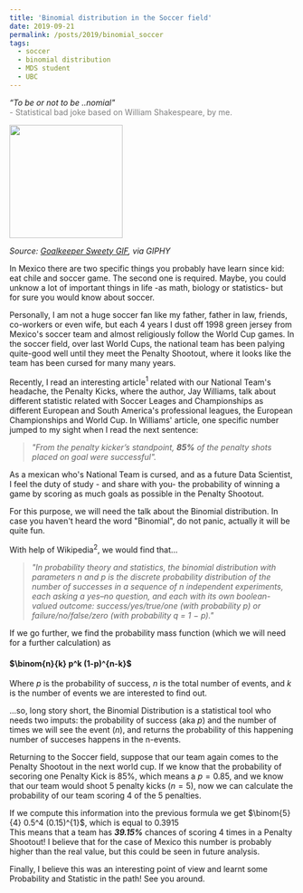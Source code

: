 ```yaml
---
title: 'Binomial distribution in the Soccer field'
date: 2019-09-21
permalink: /posts/2019/binomial_soccer
tags:
  - soccer
  - binomial distribution
  - MDS student
  - UBC
---
```


<i>“To be or not to be ..nomial"</i>  
<span style="color:gray">- Statistical bad joke based on William Shakespeare, by me.</span>

<img src="https://media0.giphy.com/media/KnSm1GhuvUjFm/giphy.gif" width="200"/>

*Source: [Goalkeeper Sweety GIF](https://media0.giphy.com/media/KnSm1GhuvUjFm/giphy.gif), via GIPHY*  

In Mexico there are two specific things you probably have learn since kid: eat chile and soccer game. The second one is required. Maybe, you could unknow a lot of important things in life -as math, biology or statistics- but for sure you would know about soccer.
  
Personally, I am not a huge soccer fan like my father, father in law, friends, co-workers or even wife, but each 4 years I dust off 1998 green jersey from Mexico's soccer team and almost religiously follow the World Cup games. In the soccer field, over last World Cups, the national team has been palying quite-good well until they meet the Penalty Shootout, where it looks like the team has been cursed for many many years.
  
Recently, I read an interesting article$^1$ related with our National Team's headache, the Penalty Kicks, where the author, Jay Williams, talk about different statistic related with Soccer Leages and Championships as different European and South America's professional leagues, the European Championships and World Cup. In Williams' article, one specific number jumped to my sight when I read the next sentence:
> _"From the penalty kicker’s standpoint, __85%__ of the penalty shots placed on goal were successful"._

As a mexican who's National Team is cursed, and as a future Data Scientist, I feel the duty of study - and share with you- the probability of winning a game by scoring as much goals as possible in the Penalty Shootout.
  
For this purpose, we will need the talk about the Binomial distribution. In case you haven't heard the word "Binomial", do not panic, actually it will be quite fun.

With help of Wikipedia$^2$, we would find that...
> _"In probability theory and statistics, the binomial distribution with parameters n and p is the discrete probability distribution of the number of successes in a sequence of n independent experiments, each asking a yes–no question, and each with its own boolean-valued outcome: success/yes/true/one (with probability p) or failure/no/false/zero (with probability q = 1 − p)."_

If we go further, we find the probability mass function (which we will need for a further calculation) as
#### $\binom{n}{k} p^k (1-p)^{n-k}$  
Where $p$ is the probability of success, $n$ is the total number of events, and $k$ is the number of events we are interested to find out.

...so, long story short, the Binomial Distribution is a statistical tool who needs two imputs: the probability of success (aka $p$) and the number of times we will see the event ($n$), and returns the probability of this happening number of succeses  happens in the n-events.

Returning to the Soccer field, suppose that our team again comes to the Penalty Shootout in the next world cup. If we know that the probability of secoring one Penalty Kick is 85%, which means a $p=0.85$, and we know that our team would shoot 5 penalty kicks ($n=5$), now we can calculate the probability of our team scoring  4 of the 5 penalties.
  
If we compute this information into the previous formula we get $\binom{5}{4} 0.5^4 (0.15)^{1}$, which is equal to 0.3915  
This means that a team has __*39.15%*__ chances of scoring 4 times in a Penalty Shootout! I believe that for the case of Mexico this number is probably higher than the real value, but this could be seen in future analysis.
  
Finally, I believe this was an interesting point of view and learnt some Probability and Statistic in the path! See you around.

